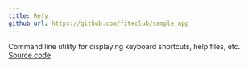 ```yaml
---
title: Refy
github_url: https://github.com/fiteclub/sample_app
---
```

Command line utility for displaying keyboard shortcuts, help files, etc.
[Source code](https://github.com/fiteclub/sample_app)

